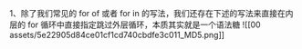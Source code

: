 1、除了我们常见的 for of 或者 for in 的写法，我们还存在下述的写法来直接在内层的 for 循环中直接指定跳过外层循环，本质其实就是一个语法糖
![[00 assets/5e22905d84ce01cf1cd740cbdfe3c011_MD5.png]]
